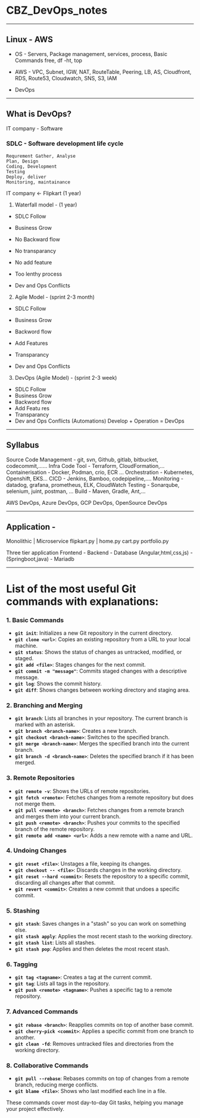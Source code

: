 # CBZ_DevOps_notes  

--------

## Linux - AWS
- OS - Servers, Package management, services, process, Basic Commands
free, df -ht, top
- AWS - VPC, Subnet, IGW, NAT, RouteTable, Peering, LB, AS, Cloudfront, RDS, Route53, Cloudwatch, SNS, S3, IAM

- DevOps
----------

## What is DevOps?

IT company - Software 

### SDLC - Software development life cycle
    Requrement Gather, Analyse
    Plan, Design
    Coding, Development
    Testing
    Deploy, deliver
    Monitoring, maintainance

IT company <- Flipkart (1 year)  

1) Waterfall model -  (1 year) 
- SDLC Follow
- Business Grow

- No Backward flow
- No transparancy
- No add feature
- Too lenthy process
- Dev and Ops Conflicts


2) Agile Model - (sprint 2-3 month)
- SDLC Follow
- Business Grow
- Backword flow
- Add Features
- Transparancy

- Dev and Ops Conflicts


3) DevOps (Agile Model) - (sprint 2-3 week)
- SDLC Follow
- Business Grow
- Backword flow
- Add Featu res
- Transparancy
- Dev and Ops Conflicts
(Automations)
Develop + Operation = DevOps
-------------------------------------------------

## Syllabus

Source Code Management - git, svn, Github, gitlab, bitbucket, codecommit,......
Infra Code Tool - Terraform, CloudFormation,...
Containerisation - Docker, Podman, crio, ECR ...
Orchestration - Kubernetes, Openshift, EKS...
CICD - Jenkins, Bamboo, codepipeline,....
Monitoring - datadog, grafana, prometheus, ELK, CloudWatch
Testing - Sonarqube, selenium, juint, postman, ...
Build - Maven, Gradle, Ant,...

AWS DevOps, Azure DevOps, GCP DevOps, OpenSource DevOps

-------------------------------------------------

## Application -

Monolithic | Microservice
flipkart.py | home.py
                cart.py
                portfolio.py

Three tier application
Frontend - Backend - Database
(Angular,html,css,js) - (Springboot,java) - Mariadb

-------------------------------------------------

# List of the most useful Git commands with explanations:

### 1. **Basic Commands**
   - **`git init`**: Initializes a new Git repository in the current directory.
   - **`git clone <url>`**: Copies an existing repository from a URL to your local machine.
   - **`git status`**: Shows the status of changes as untracked, modified, or staged.
   - **`git add <file>`**: Stages changes for the next commit.
   - **`git commit -m "message"`**: Commits staged changes with a descriptive message.
   - **`git log`**: Shows the commit history.
   - **`git diff`**: Shows changes between working directory and staging area.

### 2. **Branching and Merging**
   - **`git branch`**: Lists all branches in your repository. The current branch is marked with an asterisk.
   - **`git branch <branch-name>`**: Creates a new branch.
   - **`git checkout <branch-name>`**: Switches to the specified branch.
   - **`git merge <branch-name>`**: Merges the specified branch into the current branch.
   - **`git branch -d <branch-name>`**: Deletes the specified branch if it has been merged.

### 3. **Remote Repositories**
   - **`git remote -v`**: Shows the URLs of remote repositories.
   - **`git fetch <remote>`**: Fetches changes from a remote repository but does not merge them.
   - **`git pull <remote> <branch>`**: Fetches changes from a remote branch and merges them into your current branch.
   - **`git push <remote> <branch>`**: Pushes your commits to the specified branch of the remote repository.
   - **`git remote add <name> <url>`**: Adds a new remote with a name and URL.

### 4. **Undoing Changes**
   - **`git reset <file>`**: Unstages a file, keeping its changes.
   - **`git checkout -- <file>`**: Discards changes in the working directory.
   - **`git reset --hard <commit>`**: Resets the repository to a specific commit, discarding all changes after that commit.
   - **`git revert <commit>`**: Creates a new commit that undoes a specific commit.

### 5. **Stashing**
   - **`git stash`**: Saves changes in a "stash" so you can work on something else.
   - **`git stash apply`**: Applies the most recent stash to the working directory.
   - **`git stash list`**: Lists all stashes.
   - **`git stash pop`**: Applies and then deletes the most recent stash.

### 6. **Tagging**
   - **`git tag <tagname>`**: Creates a tag at the current commit.
   - **`git tag`**: Lists all tags in the repository.
   - **`git push <remote> <tagname>`**: Pushes a specific tag to a remote repository.

### 7. **Advanced Commands**
   - **`git rebase <branch>`**: Reapplies commits on top of another base commit.
   - **`git cherry-pick <commit>`**: Applies a specific commit from one branch to another.
   - **`git clean -fd`**: Removes untracked files and directories from the working directory.

### 8. **Collaborative Commands**
   - **`git pull --rebase`**: Rebases commits on top of changes from a remote branch, reducing merge conflicts.
   - **`git blame <file>`**: Shows who last modified each line in a file.

These commands cover most day-to-day Git tasks, helping you manage your project effectively.
